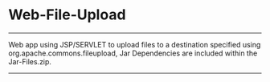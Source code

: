 # Web-File-Upload
***
Web app using JSP/SERVLET to upload files to a destination specified using org.apache.commons.fileupload,
Jar Dependencies are included within the Jar-Files.zip.
***
